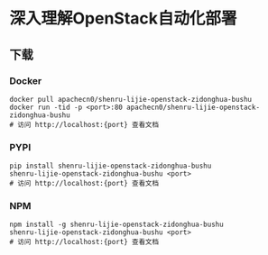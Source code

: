 # 深入理解OpenStack自动化部署

## 下载

### Docker

```
docker pull apachecn0/shenru-lijie-openstack-zidonghua-bushu
docker run -tid -p <port>:80 apachecn0/shenru-lijie-openstack-zidonghua-bushu
# 访问 http://localhost:{port} 查看文档
```

### PYPI

```
pip install shenru-lijie-openstack-zidonghua-bushu
shenru-lijie-openstack-zidonghua-bushu <port>
# 访问 http://localhost:{port} 查看文档
```

### NPM

```
npm install -g shenru-lijie-openstack-zidonghua-bushu
shenru-lijie-openstack-zidonghua-bushu <port>
# 访问 http://localhost:{port} 查看文档
```